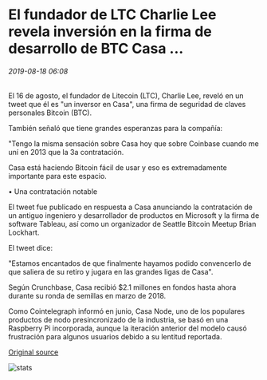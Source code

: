 # El fundador de LTC Charlie Lee revela inversión en la firma de desarrollo de BTC Casa ...

###### 2019-08-18 06:08

El 16 de agosto, el fundador de Litecoin (LTC), Charlie Lee, reveló en un tweet que él es "un inversor en Casa", una firma de seguridad de claves personales Bitcoin (BTC).

También señaló que tiene grandes esperanzas para la compañía:

"Tengo la misma sensación sobre Casa hoy que sobre Coinbase cuando me uní en 2013 que la 3a contratación.

Casa está haciendo Bitcoin fácil de usar y eso es extremadamente importante para este espacio.

• Una contratación notable

El tweet fue publicado en respuesta a Casa anunciando la contratación de un antiguo ingeniero y desarrollador de productos en Microsoft y la firma de software Tableau, así como un organizador de Seattle Bitcoin Meetup Brian Lockhart.

El tweet dice:

"Estamos encantados de que finalmente hayamos podido convencerlo de que saliera de su retiro y jugara en las grandes ligas de Casa".

Según Crunchbase, Casa recibió $2.1 millones en fondos hasta ahora durante su ronda de semillas en marzo de 2018.

Como Cointelegraph informó en junio, Casa Node, uno de los populares productos de nodo presincronizado de la industria, se basó en una Raspberry Pi incorporada, aunque la iteración anterior del modelo causó frustración para algunos usuarios debido a su lentitud reportada.

[Original source](https://cointelegraph.com/news/ltc-founder-charlie-lee-discloses-investment-in-btc-development-firm-casa)

![stats](https://c.statcounter.com/11760860/0/a89fa40b/1/ "stats")